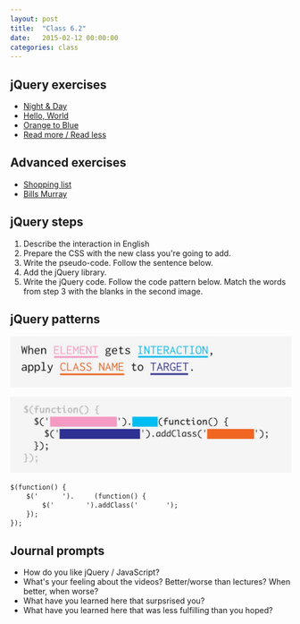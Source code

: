 ```yaml
---
layout: post
title:  "Class 6.2"
date:   2015-02-12 00:00:00
categories: class
---
```


## jQuery exercises

* [Night & Day](http://jsbin.com/zayori/2/edit?html,css,js,output)
* [Hello, World](http://jsbin.com/gowaga/1/edit?html,css,js,output)
* [Orange to Blue](http://jsbin.com/xitefa/1/edit?html,css,js,output)
* [Read more / Read less](http://jsbin.com/qojucu/1/edit?html,css,js,output)

## Advanced exercises

* [Shopping list](http://jsbin.com/diqaye/1/edit?html,css,js,output)
* [Bills Murray](http://jsbin.com/didira/1/edit?html,css,js,output)

## jQuery steps

1. Describe the interaction in English
2. Prepare the CSS with the new class you're going to add.
3. Write the pseudo-code. Follow the sentence below.
4. Add the jQuery library.
5. Write the jQuery code. Follow the code pattern below. Match the words from step 3 with the blanks in the second image.

## jQuery patterns

![](/img/jquery-language.jpg)

![](/img/jquery-pattern.jpg)

~~~
$(function() {
    $('      ').     (function() {
        $('        ').addClass('       ');
    });
});
~~~

## Journal prompts

* How do you like jQuery / JavaScript?
* What's your feeling about the videos? Better/worse than lectures? When better, when worse?
* What have you learned here that surpsrised you?
* What have you learned here that was less fulfilling than you hoped?
